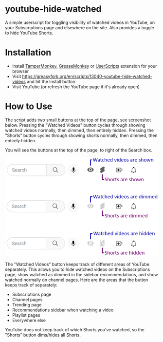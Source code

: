 # youtube-hide-watched

A simple userscript for toggling visibility of watched videos in YouTube, on your Subscriptions page and elsewhere on the site. Also provides a toggle to hide YouTube Shorts.

# Installation

- Install [TamperMonkey](https://www.tampermonkey.net), [GreaseMonkey](https://addons.mozilla.org/en-US/firefox/addon/greasemonkey/) or [UserScripts](https://github.com/quoid/userscripts) extension for your browser
- Visit https://greasyfork.org/en/scripts/13040-youtube-hide-watched-videos and hit the Install button
- Visit YouTube (or refresh the YouTube page if it's already open)

# How to Use

The script adds two small buttons at the top of the page, see screenshot below. Pressing the "Watched Videos" button cycles through showing watched videos normally, then dimmed, then entirely hidden. Pressing the "Shorts" button cycles through showing shorts normally, then dimmed, then entirely hidden.

You will see the buttons at the top of the page, to right of the Search box.

![screenshot](screenshot.png 'Screenshot')

The "Watched Videos" button keeps track of different areas of YouTube separately. This allows you to hide watched videos on the Subscriptions page, show watched as dimmed in the sidebar recommendations, and show watched normally on channel pages. Here are the areas that the button keeps track of separately:

- Subscriptions page
- Channel pages
- Trending page
- Recommendations sidebar when watching a video
- Playlist pages
- Everywhere else

YouTube does not keep track of which Shorts you've watched, so the "Shorts" button dims/hides all Shorts.
